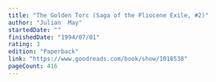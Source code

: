 ```yaml
---
title: "The Golden Torc (Saga of the Pliocene Exile, #2)"
author: "Julian  May"
startedDate: ""
finishedDate: "1994/07/01"
rating: 3
edition: "Paperback"
link: "https://www.goodreads.com/book/show/1018538"
pageCount: 416
---
```



